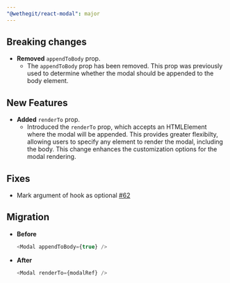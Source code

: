 ```yaml
---
"@wethegit/react-modal": major
---
```


## Breaking changes

- **Removed** `appendToBody` prop.
  - The `appendToBody` prop has been removed. This prop was previously used to determine whether the modal should be appended to the body element.

## New Features

- **Added** `renderTo` prop.
  - Introduced the `renderTo` prop, which accepts an HTMLElement where the modal will be appended. This provides greater flexibilty, allowing users to specify any element to render the modal, including the body. This change enhances the customization options for the modal rendering.

## Fixes

- Mark argument of hook as optional [#62](https://github.com/wethegit/react-modal/issues/62)

## Migration

- **Before**

  ```javascript
  <Modal appendToBody={true} />
  ```

- **After**

  ```javascript
  <Modal renderTo={modalRef} />
  ```

